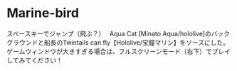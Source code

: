 # Marine-bird
スペースキーでジャンプ（飛ぶ？）　
Aqua Cat [Minato Aqua/hololive]のバックグラウンドと船長のTwintails can fly【Hololive/宝鐘マリン】をソースにした。
ゲームウィンドウが大きすぎる場合は、フルスクリーンモード（右下）でプレイしてみてください！
